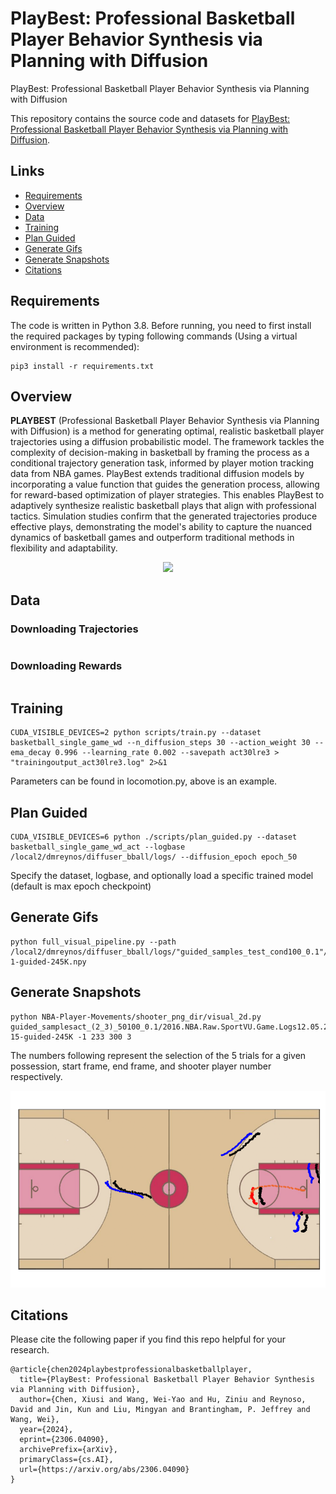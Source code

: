 # PlayBest: Professional Basketball Player Behavior Synthesis via Planning with Diffusion
PlayBest: Professional Basketball Player Behavior Synthesis via Planning with Diffusion

This repository contains the source code and datasets for [PlayBest: Professional Basketball Player Behavior Synthesis via Planning with Diffusion](https://arxiv.org/pdf/2306.04090).

## Links

- [Requirements](#requirements)
- [Overview](#overview)
- [Data](#data)
- [Training](#training)
- [Plan Guided](#plan-guided)
- [Generate Gifs](#generate-gifs)
- [Generate Snapshots](#generate-snapshots)
- [Citations](#citations)

## Requirements

The code is written in Python 3.8. Before running, you need to first install the required packages by typing following commands (Using a virtual environment is recommended):

```
pip3 install -r requirements.txt
```

## Overview
**PLAYBEST** (Professional Basketball Player Behavior Synthesis via Planning with Diffusion) is a method for generating optimal, realistic basketball player trajectories using a diffusion probabilistic model. The framework tackles the complexity of decision-making in basketball by framing the process as a conditional trajectory generation task, informed by player motion tracking data from NBA games. PlayBest extends traditional diffusion models by incorporating a value function that guides the generation process, allowing for reward-based optimization of player strategies. This enables PlayBest to adaptively synthesize realistic basketball plays that align with professional tactics. Simulation studies confirm that the generated trajectories produce effective plays, demonstrating the model's ability to capture the nuanced dynamics of basketball games and outperform traditional methods in flexibility and adaptability.

<p align="center">
  <img src="overview_revised-1.png" width="800px"/>
</p>

## Data

### Downloading Trajectories

```bash

```

### Downloading Rewards

```bash

```

## Training
```
CUDA_VISIBLE_DEVICES=2 python scripts/train.py --dataset basketball_single_game_wd --n_diffusion_steps 30 --action_weight 30 --ema_decay 0.996 --learning_rate 0.002 --savepath act30lre3 > "trainingoutput_act30lre3.log" 2>&1 
```
Parameters can be found in locomotion.py, above is an example.

## Plan Guided

```
CUDA_VISIBLE_DEVICES=6 python ./scripts/plan_guided.py --dataset basketball_single_game_wd_act --logbase /local2/dmreynos/diffuser_bball/logs/ --diffusion_epoch epoch_50
```
Specify the dataset, logbase, and optionally load a specific trained model (default is max epoch checkpoint)

## Generate Gifs
```
python full_visual_pipeline.py --path /local2/dmreynos/diffuser_bball/logs/"guided_samples_test_cond100_0.1"/2016.NBA.Raw.SportVU.Game.Logs12.05.2015.POR.at.MIN_dir-1-guided-245K.npy
```

## Generate Snapshots
```
python NBA-Player-Movements/shooter_png_dir/visual_2d.py guided_samplesact_(2_3)_50100_0.1/2016.NBA.Raw.SportVU.Game.Logs12.05.2015.POR.at.MIN_dir-15-guided-245K -1 233 300 3
```
The numbers following represent the selection of the 5 trials for a given possession, start frame, end frame, and shooter player number respectively.

<p align="center">
  <img src="snap_example.png" width="800px"/>
</p>

## Citations

Please cite the following paper if you find this repo helpful for your research.
```
@article{chen2024playbestprofessionalbasketballplayer,
  title={PlayBest: Professional Basketball Player Behavior Synthesis via Planning with Diffusion}, 
  author={Chen, Xiusi and Wang, Wei-Yao and Hu, Ziniu and Reynoso, David and Jin, Kun and Liu, Mingyan and Brantingham, P. Jeffrey and Wang, Wei},
  year={2024},
  eprint={2306.04090},
  archivePrefix={arXiv},
  primaryClass={cs.AI},
  url={https://arxiv.org/abs/2306.04090}
}
```